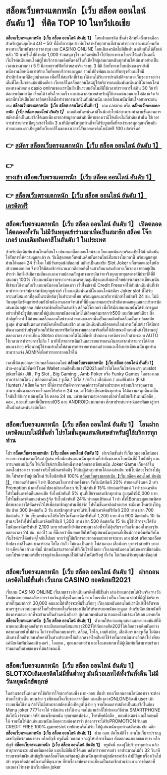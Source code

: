 # สล็อตเว็บตรงแตกหนัก【เว็บ สล็อต ออนไลน์ อันดับ 1】  ที่ติด TOP 10 ในทวีปเอเชีย

**สล็อตเว็บตรงแตกหนัก【เว็บ สล็อต ออนไลน์ อันดับ 1】** โอนฝากเครดิต ขั้นต่ำ  อีกหนึ่งสิ่งทางเลือกสำหรับผู้คนยุคใหม่ 4G – 5G ที่มีบริการสุดประทับใจสำหรับทุกท่านที่เข้ามาทำรายการลงทะเบียนกับทางทางเว็บพนันของเราลงทุน เกม CASINO ONLINE โอนเติมเครดิตไม่มีขั้นต่ำ ลงเดิมพันได้ตั้งแต่ หลัก 10 บาทขึ้นไปถึงหลัก 1,000 ร่วมสนุกจุใจ เพลิดเพลินใจไปกับทางทางเว็บเราได้แล้วในตอนี้เว็บไซต์พนันออนไลน์ผู้ให้บริการเกมเดิมพันคาสิโนที่เปิดให้ผู้เล่นเกมพนันทุกท่านได้เล่นมาอย่างเป็นเวลานานมากกว่า 5 ปี มีภาพกราฟฟิกที่สวยสมจริง ระบบ 3 มิติ
อีกทั้งทางเว็บพนันของเรายังมี พนักงานมือหนึ่งการสร้างเว็บที่คอยบริการและดูแล  รวมไปถึงพัฒนาและปรับปรุงตัวเกมให้มีประสิทธิภาพที่ดีอยู่สม่ำเสมอ เพื่อที่ให้สมาชิกที่เข้ามาใช้งานได้รับการปรนนิบัติจากทางเว็บของเราอย่างเต็มที่โดยไม่ขาดแม้แต่นิดเดียว เว็บคาสิโนสล็อตออนไลน์ผู้ให้บริการเกมเดิมพันพนันคาสิโนออนไลน์ของทางค่ายเกม casio onlineของเรานั้นยังเป็นระบบอัตโนมัติใช้เวลาทำรายการไม่เกิน 30 วินาที ต่อการเติมเครดิต เรียกได้ว่าทันใจรวดเร็ว และสะดวกสบายสำหรับผู้ใช้งานแน่นอนและไม่ต้องแจ้งเจ้าหน้าที่ทำให้เสียโอกาสอีกต่อไปเมื่อทำรายการฝากงินกับนักพนัน
เหล่าเซียนพนันที่สนใจอยากจะเล่นเกม **สล็อตเว็บตรงแตกหนัก【เว็บ สล็อต ออนไลน์ อันดับ 1】** เกม casino  หรือ ***สล็อตเว็บตรงแตกหนัก【เว็บ สล็อต ออนไลน์ อันดับ 1】*** เกมเดิมพันพนันคาสิโนนักล่าโบนัสสามารถทำตามขั้นตอนการสมัครเพื่อเป็นสมาชิกได้เลยเพียงกรอกข้อมูลตามลำดับที่ค่ายของเรามีให้เพียงไม่กี่ลำดับเท่านั้น ใช้เวลาการทำรายการเปิดยูสเซอร์ไม่ถึง 3 นาทีนักพนันทุกท่านก็จะได้รับยูสเพื่อที่จะเข้ามาสนุกสุดเหวี่ยงกับค่ายเกมของเราเปิดยูสกับเว็บคาสิโนของเราเวลานี้รับเลยเครดิตโบนัสฟรี 100 เปอร์เซ็นต์ 

## 👉 [สมัคร สล็อตเว็บตรงแตกหนัก【เว็บ สล็อต ออนไลน์ อันดับ 1】](https://archa888.com/)
## 👉 [ทางเข้า สล็อตเว็บตรงแตกหนัก【เว็บ สล็อต ออนไลน์ อันดับ 1】](https://archa888.com/)
## 👉 [สล็อตเว็บตรงแตกหนัก【เว็บ สล็อต ออนไลน์ อันดับ 1】 เครดิตฟรี](https://archa888.com/)

## สล็อตเว็บตรงแตกหนัก【เว็บ สล็อต ออนไลน์ อันดับ 1】 เปิดตลอด ได้ตลอดทั้งวัน ไม่มีวันหยุดเข้าร่วมมาเพื่อเป็นสมาชิก สล็อต โจ๊กเกอร์ เกมเดิมพันคาสิโนอันดับ 1 ในประเทศ

สำหรับนักเดิมพันท่านไหนที่สนใจ เล่นเกมสล็อตออนไลน์ของเว็บเกมพนันเราพร้อมเปิดให้นักเดิมพันได้รับการให้ความดูแลแล้ว ณ วันนี้สุดยอดเว็บพนันเดิมพันออนไลน์ที่มาแรงในเวลานี้ พร้อมดูแลทุกท่านได้ตลอด 24 ชั่วโมง ไม่มีวันหยุดนักขัตฤกษ์ สมัครเป็นสมาชิก Slot Joker แจ็กพอตและโบนัสเข้าง่ายแตกบ่อย จึงทำให้มีสมาชิกจำนวนมากติดอกติดใจแล้วกับมาเล่นกับทางเว็บของเราต่ออยู่เป็นประจำ อีกทั้งยังมีความมั่นคงและความปลอดภัยสูงทางการเงินจ่ายจริงทุกบาททุกสตางค์มีประวัติที่ดีเสมอมา 100% เว็บเกมพนันเราครบวงจรและครอบคลุมที่สุดและยังตอบโจทย์การเล่นของเซียนพนันที่เข้ามาใช้งานกับเว็บเกมพนันออนไลน์ของเรา
เว็บไซต์เรามี Credit Freeแจกให้กับนักเดิมพันที่เข้ามาทำรายการสมัครสมาชิกทุกยูสเซอร์ เว็บเกมเดิมพันคาสิโนออนไลน์สมัคร Joker slot ที่ได้รับกระแสนิยมมากที่สุดเป็นระดับต้นๆในประเทศไทย พร้อมดูแลและบริการนักล่าโบนัสฟรี 24 ชม. ไม่มีวันหยุดนักขัตฤกษ์พร้อมยังมีพนักงานและเจ้าหน้าที่ที่มีคุณภาพและประสิทธิภาพคอยดูแลและบริการนักเล่นพนันอยู่ตลอด สมัครสมาชิกเพื่อเป็นสมาชิก สล็อตโจ๊กเกอร์ เพื่อให้นักเล่นเกมพนันได้รับการดูแลอย่างทั่วถึงมีรูปแบบเกมให้ผู้เล่นเกมพนันออนไลน์ได้เลือกเล่นมากกว่า500 เกมกันเลยทีเดียว
สิ่งสำคัญที่จะทำให้ค่ายเกมสล็อตออนไลน์ของค่ายเกมของเรานั้นเป็นเกมเดิมพันสล็อตมั่นคงปลอดภัยสูงสุด ทำตามขั้นตอนการสมัครเพื่อเป็นสมาชิก  เกมพนันเดิมพันสล็อตออนไลน์ทางเว็บไซต์เราได้มีการพัฒนาและปรับปรุงตัวเกมให้มีภาพกราฟิกที่สวยงามและสมจริงเพื่อให้ลักษณะตัวเกมนั้นน่าใช้งานอยู่ตลอดเวลา ลงทะเบียน Slotxo ฝากถอนออโต้ไม่มีขั้นต่ำ ฝากถอน เครดิตรวดเร็วด้วยระบบ AUTO ใช้เวลาการทำรายการไม่ถึง 1 นาทีทั้งรายการเติมเงินและรายการถอนเงินสามารถทำรายการได้ด้วยตนเองง่ายๆ หรือหากผู้ใช้งานท่านใดไม่สามารถทำรายการถอนด้วยตนเองได้เหล่าเซียนพนันทุกท่านสามารถแจ้ง ADMINเพื่อทำรายการถอนให้ได้

เวลานี้ต้องบอกเลยว่าเกมสล็อตออนไลน์ **สล็อตเว็บตรงแตกหนัก【เว็บ สล็อต ออนไลน์ อันดับ 1】** ฝาก-ถอนไม่มีขั้นต่ำTrue Wallet ยอดฮิตที่มาแรงปี2021เลยก็ว่าได้โดยเว็บไซต์ของเรา เกมslot jokerได้นำ  Jili , Pg Slot , Big Gaming , Amb Poker หรือ Funky Games โลกของเกมบาคาร่าออนไลน์ / สล็อตออนไลน์ / รูเล็ต / ไฮโล / กำถั่ว / เสือมังกร / เกมส์ยิงปลา (Fish Hunter) / แบ็กแจ็ค ฯลฯ ที่ได้การการันตีจากจากองค์กรระดับต่างประเทศ พร้อมบริการสุดความสามารถมั่นคงและรวดเร็วคอยให้บริการ 24 ชม. มาให้กับเซียนพนันทุกท่าน ได้มีความสนุกตื่นตาตื่นใจมันไปกับการเล่นพนัน ได้ ตลอด 24 ชม. แล้วแต่ความสะดวกของนักล่าโบนัสฟรีผ่านบนมือถือ , คอม , และแท็บเลตที่เป็นระบบIOS และ ANDROIDแบบพกพา ศึกษาประสบการณ์และพัฒนาสู่การเป็นนักเล่นพนันระดับโลก

## สล็อตเว็บตรงแตกหนัก【เว็บ สล็อต ออนไลน์ อันดับ 1】 โอนฝากเครดิตแบบไม่มีขั้นต่ำ โปรโมชั่นสุดแสนพิเศษสำหรับผู้ใช้บริการทุกท่าน

โปร **สล็อตเว็บตรงแตกหนัก【เว็บ สล็อต ออนไลน์ อันดับ 1】** ฝากเงินขั้นต่ำ ที่เว็บเกมออนไลน์ของเราอยากจะนำเสนอให้แก่  ผู้เล่น หรือนักเล่นเกมพนันทุกท่านที่กำลังมองหาเว็บพนันที่มี โบนัสดีๆ และการแจกแบบไม่กั๊ก ให้เว็บไซต์เราเป็นอีกหนึ่งทางเลือกของเซียนพนัน Joker Game เว็บคาสิโนออนไลน์ของเรา ขอกล่าวกับโบนัสเครดิตดีๆ ให้กับผู้เล่นทุกท่านได้ลองเล่นกัน จะมีโบนัสอะไรบ้างไปดูกัน
โปรสำหรับผู้เล่นใหม่ รับโบนัสทันที 100% [สล็อตเว็บตรงแตกหนัก【เว็บ สล็อต ออนไลน์ อันดับ 1】](https://archa888.com/) ทำยอดเทิร์นแค่ 1 เท่า
Bonusในการฝากครั้งแรก รับโบนัสทันที 20% ทำยอดเทิร์นแค่ 2 เท่า
 Promotion ฝากครั้งต่อไปของฝากครั้งแรก รับโบนัสทันที 15% ทำยอดเทิร์นแค่ 1 เท่าของเครดิต
โปรโมชั่นเครดิตคืนยอดเสีย รับโบนัสทันที 5% ทุนที่เสียจากสมาชิกทุกท่าน สูงสุดถึง50,000 บาท
โปรโมชั่นเครดิตแนะนำคนรู้จัก รับโบนัสทันที 24% ทำยอดเทิร์นแค่ 1 เท่า
ทั้งนี้Bonusสุดแสนพิศษที่ค่ายของเราได้คัดสรรไว้ให้เพื่อสมาชิกทุกท่านที่น่ารัก โปรโมชั่นเครดิตฝากบ่อย จะมีแบบไหนบ้างไปดูกัน
ฝาก 300 ติดต่อกัน 3 วัน สมาชิกทุกท่านจะได้รับโบนัสเครดิตฟรีทันที 200 บาท
ฝาก 700 ติดต่อกัน 7 วัน เซียนพนันจะได้รับโปรโมชั่นเครดิตฟรีทันที 1,200 บาท
ฝาก 900 ติดต่อกัน 10 วัน ท่านจะได้รับโปรโมชั่นเครดิตฟรีทันที 1,300 บาท
ฝาก 500 ติดต่อกัน 15 วัน ผู้ใช้บริการจะได้รับโบนัสเครดิตฟรีทันที 2,100 บาท
พร้อมทั้งยังมีการหมุนวงล้อที่จะได้ลุ้นรับรางวัลแจ็กพอตในทุกๆวัน ตลอดเวลา 24 ชม. บอกไว้ ณ ที่นี้เลยว่าคืนยอดเสียให้กับผู้เล่นพนันทุกคนที่เป็นนักวางเดิมพันกับในเว็บไซต์เราได้อย่างจุใจกันไปเลย หากว่าผู้ใช้บริการอยากลองและอยากจะแทง เกม slot  หรือเกมสล็อต ยิงปลา คาสิโนสด บาคาร่าสด ไฮโล กำถั่ว ไพ่แคง ปั่นแปะ ไพ่สามกอง เสือมังกร บาคาร่าสายฟ้า บาคาร่า แบ็คแจ๊ค เก้าเก ดัมมี่ นักพนันสามารถกดไปที่เว็บไซต์ได้เลย เว็บเกมพนันออนไลน์ของเรามีแอดมินและโปรแกรมเมอร์เชี่ยวชาญด้านนี้คอยดูแลให้นักล่าโบนัสฟรีอยู่ ทั้งวัน ไม่เว้นแต่วันหยุดนักขัตฤกษ์

## สล็อตเว็บตรงแตกหนัก【เว็บ สล็อต ออนไลน์ อันดับ 1】 ฝากถอนเครดิตไม่มีขั้นต่ำ  เว็บเกม CASINO ยอดนิยมปี2021

เว็บเกม CASINO ONLINE เว็บเกมเรา ฝากเติมเครดิตไม่มีขั้นต่ำ เล่นง่ายแตกง่ายได้เงินจริง รางวัลใหญ่แตกบ่อยและอัตราการจ่ายเงินสูงที่สุดในตอนนี้ ทางเว็บเราถือว่าเป็น เว็บเกม slotที่มีผู้ใช้บริการมากที่สุดมากกว่า 30,000 คนและมีถ้าทีว่าจะเพิ่มขึ้นเรื่อยๆ เว็บเกมพนันออนไลน์เรานั้นยังได้รับจากมาตราฐานจากบ่อนคาสิโนทั่วประเทศในเรื่องของเปิดให้บริการเกมพนันและดูแล สำหรับนักเล่นพนันที่ต้องการและอยากที่จะเข้ามาเป็นส่วนหนึ่งกับเรา ผู้เล่นเกมพนันสามารถแอดไลน์เข้ามาได้เลย
	มาพบกับ **สล็อตเว็บตรงแตกหนัก【เว็บ สล็อต ออนไลน์ อันดับ 1】** ตัวเกมให้ความสนุกสนานและความมันส์ที่มีภาพและเสียงสุดอลังการ และมีเกมยอดนิยมมาแรง2021ให้กับยอดฮิต2021ได้เลือกวางเดิมพันอย่างหลากหลายนับไม่ถ้วน  ไม่ว่าจะเป็นเกมบาคาร่า, สล็อต, ไฮโล, เกมยิงปลา, เสือมังกร และรูเล็ต ไม่ต้องเดินทางไกลถึงบ่อนหรือคาสิโนต่างประเทศให้เสียเวลา หรือเสียค่าใช้จ่ายในการเดินทางอีกต่อไป เพียงแค่นักเดิมพันมีคอมพิวเตอร์ , ไอแพด , ทุกแพลตฟอร์ม และไอแพดพกพาได้ผู้เดิมพันก็สามารถเข้ามาร่วมเล่นกับค่ายของเราได้แล้วขณะนี้

## สล็อตเว็บตรงแตกหนัก【เว็บ สล็อต ออนไลน์ อันดับ 1】 SLOTXOเติมเครดิตไม่มีขั้นต่ำทรู มันนี่วอเลทได้ทั้งวันทั้งคืน ไม่มีวันหยุดนักขัตฤกษ์

ในส่วนของขั้นตอนการใช้บริการโจ๊กเกอร์เกมมิ่ง ฝาก-ถอน ขั้นต่ำ ของเว็บเกมออนไลน์ของเรา จะต้องทำอะไรบ้างนั้น แบบง่าย ๆ เพียงแค่ในเว็บของเราสล็อต เกมเสี่ยงดวงONLONEต้องมี user เข้าระบบเพื่อใช้งาน ถ้ายังไม่มีสามารถสมัครเพื่อเปิดยูสได้ง่าย ๆ จากโหมดการสมัครเป็นสมาชิกในช่อง Menu joker 777จึงจะได้ รหัสผ่าน เข้าใช้งาน พอได้มาแล้วก็ให้ทำตามวิธีผ่าน SMARTPHONE ต่อไปนี้
เข้าระบบ รหัส  ของเซียนพนัน ทุกแพลตฟอร์ม , โทรศัพท์มือถือ , คอมพิวเตอร์ และไอแพดก็ได้
จากนั้นให้นักเล่นเกมพนันเลือกความต้องการว่า ต้องการจะได้รับPROMOTION รับเลย CREDIT FREE 100% gameslot onlineหรือไม่รับ
ให้ผู้เล่นพนันทุกท่านสมัครสมาชิก คลิก **สล็อตเว็บตรงแตกหนัก【เว็บ สล็อต ออนไลน์ อันดับ 1】** ฝาก ถอน  อัตโนมัติไว ภาพในเว็บจะปรากฏเลขบัญชีพร้อมธนาคาร หรือบัญชี ทรูมันนี่ วอเลท ของผู้ให้บริการขึ้นมา
คัดลอกหมายเลขธนาคาร หรือบัญชี **สล็อตเว็บตรงแตกหนัก【เว็บ สล็อต ออนไลน์ อันดับ 1】** ทรูมันนี่ ของผู้ใช้บริการทุกท่าน แล้วทำธุรกรรมระบบฝากเติมเครดิต แบบไม่มีขั้นต่ำได้เลย
หลังทำรายการแล้ว รอประมาณไม่ถึง 32 วินาที ระบบจะเติมเงินเข้าบัญชีเกมสล็อตโจ๊กเกอร์ของผู้เล่นพนันทุกท่านผู้สมัครสมาชิก
ถ้ามีปัญหาเรื่องเงินไม่เข้า กรุณาติดต่อพนักงานที่มีคุณภาพ ที่ทำเรื่องสมัครลงทะเบียนเป็นสมาชิกผ่านช่องทางการติดต่อที่แนบเอาไว้ทางหน้าเว็บสล็อต joker


